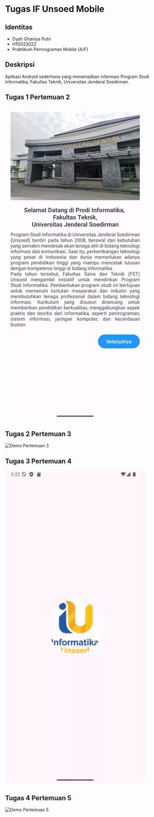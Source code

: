# Tugas IF Unsoed Mobile

## Identitas
- Dyah Ghaniya Putri
- H1D023022
- Praktikum Pemrograman Mobile (A/F)

## Deskripsi
Aplikasi Android sederhana yang menampilkan informasi Program Studi Informatika, Fakultas Teknik, Universitas Jenderal Soedirman.  

## Tugas 1 Pertemuan 2
![Screenshot Pertemuan 2](docs/screenshot_pertemuan2.png)

## Tugas 2 Pertemuan 3
![Demo Pertemuan 3](docs/demo_pertemuan3.gif)

## Tugas 3 Pertemuan 4
![Demo Pertemuan 4](docs/demo-pertemuan4.gif)

## Tugas 4 Pertemuan 5
![Demo Pertemuan 5](docs/demo-pertemuan5.gif)
